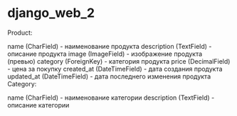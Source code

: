 # django_web_2
Product:

name (CharField) - наименование продукта
description (TextField) - описание продукта
image (ImageField) - изображение продукта (превью)
category (ForeignKey) - категория продукта
price (DecimalField) - цена за покупку
created_at (DateTimeField) - дата создания продукта
updated_at (DateTimeField) - дата последнего изменения продукта
Category:

name (CharField) - наименование категории
description (TextField) - описание категории